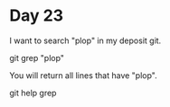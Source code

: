 # Day 23

I want to search "plop" in my deposit git.

git grep "plop"

You will return all lines that have "plop".

git help grep
